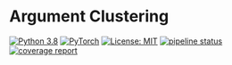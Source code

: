 # Argument Clustering

[![Python 3.8](https://img.shields.io/badge/Python-3.8-2d618c?logo=python)](https://docs.python.org/3.8/)
[![PyTorch](https://img.shields.io/badge/Made%20with-PyTorch-ee4c2c?logo=pytorch)](https://pytorch.org/docs/stable/index.html)
[![License: MIT](https://img.shields.io/badge/License-MIT-green.svg)](https://opensource.org/licenses/MIT)
[![pipeline status](https://gitlab.lrz.de/group_berrendorf/argument_clustering/badges/master/pipeline.svg)](https://gitlab.lrz.de/group_berrendorf/argument_clustering/-/commits/master)
[![coverage report](https://gitlab.lrz.de/group_berrendorf/argument_clustering/badges/master/coverage.svg)](https://gitlab.lrz.de/group_berrendorf/argument_clustering/-/commits/master)
